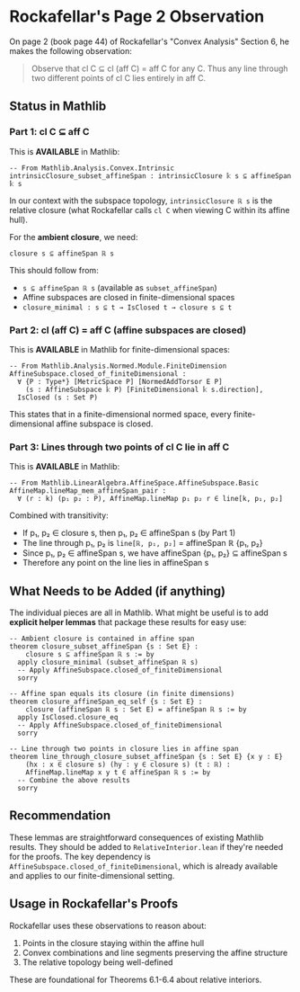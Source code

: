 # Rockafellar's Page 2 Observation

On page 2 (book page 44) of Rockafellar's "Convex Analysis" Section 6, he makes the following observation:

> Observe that
> cl C ⊆ cl (aff C) = aff C
> for any C. Thus any line through two different points of cl C lies entirely in aff C.

## Status in Mathlib

### Part 1: cl C ⊆ aff C

This is **AVAILABLE** in Mathlib:

```lean
-- From Mathlib.Analysis.Convex.Intrinsic
intrinsicClosure_subset_affineSpan : intrinsicClosure 𝕜 s ⊆ affineSpan 𝕜 s
```

In our context with the subspace topology, `intrinsicClosure ℝ s` is the relative closure (what Rockafellar calls `cl C` when viewing C within its affine hull).

For the **ambient closure**, we need:
```lean
closure s ⊆ affineSpan ℝ s
```

This should follow from:
- `s ⊆ affineSpan ℝ s` (available as `subset_affineSpan`)
- Affine subspaces are closed in finite-dimensional spaces
- `closure_minimal : s ⊆ t → IsClosed t → closure s ⊆ t`

### Part 2: cl (aff C) = aff C (affine subspaces are closed)

This is **AVAILABLE** in Mathlib for finite-dimensional spaces:

```lean
-- From Mathlib.Analysis.Normed.Module.FiniteDimension
AffineSubspace.closed_of_finiteDimensional :
  ∀ {P : Type*} [MetricSpace P] [NormedAddTorsor E P]
    (s : AffineSubspace 𝕜 P) [FiniteDimensional 𝕜 s.direction],
  IsClosed (s : Set P)
```

This states that in a finite-dimensional normed space, every finite-dimensional affine subspace is closed.

### Part 3: Lines through two points of cl C lie in aff C

This is **AVAILABLE** in Mathlib:

```lean
-- From Mathlib.LinearAlgebra.AffineSpace.AffineSubspace.Basic
AffineMap.lineMap_mem_affineSpan_pair :
  ∀ (r : k) (p₁ p₂ : P), AffineMap.lineMap p₁ p₂ r ∈ line[k, p₁, p₂]
```

Combined with transitivity:
- If p₁, p₂ ∈ closure s, then p₁, p₂ ∈ affineSpan s (by Part 1)
- The line through p₁, p₂ is `line[ℝ, p₁, p₂]` = affineSpan ℝ {p₁, p₂}
- Since p₁, p₂ ∈ affineSpan s, we have affineSpan {p₁, p₂} ⊆ affineSpan s
- Therefore any point on the line lies in affineSpan s

## What Needs to be Added (if anything)

The individual pieces are all in Mathlib. What might be useful is to add **explicit helper lemmas** that package these results for easy use:

```lean
-- Ambient closure is contained in affine span
theorem closure_subset_affineSpan {s : Set E} :
    closure s ⊆ affineSpan ℝ s := by
  apply closure_minimal (subset_affineSpan ℝ s)
  -- Apply AffineSubspace.closed_of_finiteDimensional
  sorry

-- Affine span equals its closure (in finite dimensions)
theorem closure_affineSpan_eq_self {s : Set E} :
    closure (affineSpan ℝ s : Set E) = affineSpan ℝ s := by
  apply IsClosed.closure_eq
  -- Apply AffineSubspace.closed_of_finiteDimensional
  sorry

-- Line through two points in closure lies in affine span
theorem line_through_closure_subset_affineSpan {s : Set E} {x y : E}
    (hx : x ∈ closure s) (hy : y ∈ closure s) (t : ℝ) :
    AffineMap.lineMap x y t ∈ affineSpan ℝ s := by
  -- Combine the above results
  sorry
```

## Recommendation

These lemmas are straightforward consequences of existing Mathlib results. They should be added to `RelativeInterior.lean` if they're needed for the proofs. The key dependency is `AffineSubspace.closed_of_finiteDimensional`, which is already available and applies to our finite-dimensional setting.

## Usage in Rockafellar's Proofs

Rockafellar uses these observations to reason about:
1. Points in the closure staying within the affine hull
2. Convex combinations and line segments preserving the affine structure
3. The relative topology being well-defined

These are foundational for Theorems 6.1-6.4 about relative interiors.

